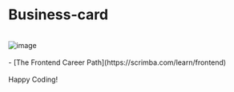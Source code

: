 # Business-card
<br>
<img alt="image" src="https://github.com/wvdh/business-card/assets/16451862/51fe0bbb-acb7-4701-bf58-25ae9ab77074">
<br>
<br>
- [The Frontend Career Path](https://scrimba.com/learn/frontend)
<br>
<br>
Happy Coding!
